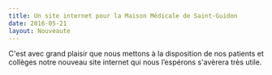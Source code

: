 ```yaml
---
title: Un site internet pour la Maison Médicale de Saint-Guidon
date: 2016-05-21
layout: Nouveaute
---
```

C'est avec grand plaisir que nous mettons à la disposition de nos patients et collèges notre nouveau site internet qui nous l’espérons s'avèrera très utile.

